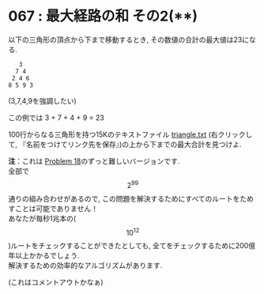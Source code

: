# 067 : 最大経路の和 その2\(\*\*\)

以下の三角形の頂点から下まで移動するとき, その数値の合計の最大値は23になる.

```text
   3
  7 4
 2 4 6
8 5 9 3
```

\(3,7,4,9を強調したい\)

この例では 3 + 7 + 4 + 9 = 23

100行からなる三角形を持つ15Kのテキストファイル [triangle.txt](https://projecteuler.net/project/resources/p067_triangle.txt) \(右クリックして, 『名前をつけてリンク先を保存』\)の上から下までの最大合計を見つけよ.

**注**：これは [Problem 18](../001-010/p8.md)のずっと難しいバージョンです.  
全部で$$2^{99}$$通りの組み合わせがあるので, この問題を解決するためにすべてのルートをためすことは可能でありません！  
あなたが毎秒1兆本の\($$10^{12}$$\)ルートをチェックすることができたとしても, 全てをチェックするために200億年以上かかるでしょう.  
解決するための効率的なアルゴリズムがあります. 

\(これはコメントアウトかなぁ\)

